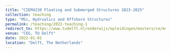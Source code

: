 ```yaml
---
title: "CIEM4230 Floating and Submerged Structures 2023-2025"
collection: teaching
type: "MSc, Hydrualics and Offshore Structures"
permalink: /teaching/2022-teaching-1
redirect_to: https://www.tudelft.nl/onderwijs/opleidingen/masters/ce/msc-civil-engineering/programme/track-hydraulic-and-offshore-structures
venue: "CEG, TU Delft"
date: 2022-01-01
location: "Delft, The Netherlands"
---
```

